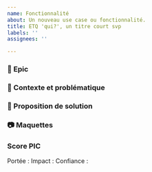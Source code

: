 ```yaml
---
name: Fonctionnalité
about: Un nouveau use case ou fonctionnalité.
title: ETQ 'qui?', un titre court svp
labels: ''
assignees: ''

---
```


### :construction: Epic

<!-- Lier l'Epic du tableau IF horizon 2 mois qui englobe cette story -->

### :thinking: Contexte et problématique

<!-- Décrire la problématique observée, le contexte et en quoi une solution serait utile. -->

### :tada: Proposition de solution

<!-- Quelle est la solution envisagée pour répondre à cette problématique -->

### :camera: Maquettes

<!-- Si possible, un lien vers les maquettes -->


### Score PIC
Portée :
Impact : 
Confiance :
